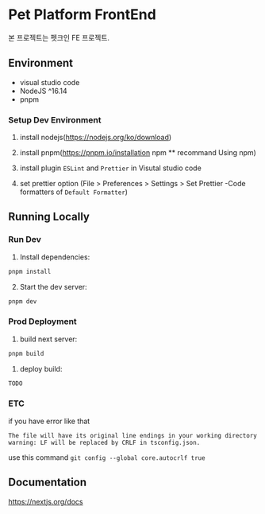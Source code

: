 # Pet Platform FrontEnd

본 프로젝트는 펫크인 FE 프로젝트.

## Environment

- visual studio code
- NodeJS ^16.14
- pnpm

### Setup Dev Environment

1. install nodejs(https://nodejs.org/ko/download)

2. install pnpm(https://pnpm.io/installation npm \*\* recommand Using npm)

3. install plugin `ESLint` and `Prettier` in Visutal studio code

4. set prettier option
   (File > Preferences > Settings > Set Prettier -Code formatters of `Default Formatter`)

## Running Locally

### Run Dev

1. Install dependencies:

```sh
pnpm install
```

2. Start the dev server:

```sh
pnpm dev
```

### Prod Deployment

1. build next server:

```sh
pnpm build
```

1. deploy build:

```sh
TODO
```

### ETC

if you have error like that

```
The file will have its original line endings in your working directory
warning: LF will be replaced by CRLF in tsconfig.json.
```

use this command `git config --global core.autocrlf true`

## Documentation

https://nextjs.org/docs
